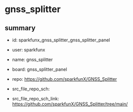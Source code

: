 # gnss_splitter
 
## summary 
* id: sparkfunx_gnss_splitter_gnss_splitter_panel
* user: sparkfunx
* name: gnss_splitter
* board: gnss_splitter_panel
* repo: https://github.com/sparkfunX/GNSS_Splitter



* src_file_repo_sch: 
* src_file_repo_sch_link: https://github.com/sparkfunX/GNSS_Splitter/tree/main/






